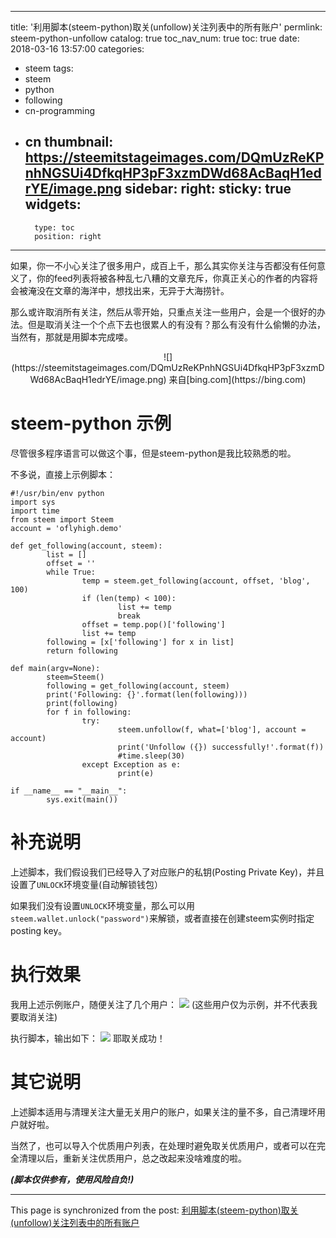 
---
title: '利用脚本(steem-python)取关(unfollow)关注列表中的所有账户'
permlink: steem-python-unfollow
catalog: true
toc_nav_num: true
toc: true
date: 2018-03-16 13:57:00
categories:
- steem
tags:
- steem
- python
- following
- cn-programming
- cn
thumbnail: https://steemitstageimages.com/DQmUzReKPnhNGSUi4DfkqHP3pF3xzmDWd68AcBaqH1edrYE/image.png
sidebar:
    right:
        sticky: true
widgets:
    -
        type: toc
        position: right
---


如果，你一不小心关注了很多用户，成百上千，那么其实你关注与否都没有任何意义了，你的feed列表将被各种乱七八糟的文章充斥，你真正关心的作者的内容将会被淹没在文章的海洋中，想找出来，无异于大海捞针。

那么或许取消所有关注，然后从零开始，只重点关注一些用户，会是一个很好的办法。但是取消关注一个个点下去也很累人的有没有？那么有没有什么偷懒的办法，当然有，那就是用脚本完成喽。

<center>![](https://steemitstageimages.com/DQmUzReKPnhNGSUi4DfkqHP3pF3xzmDWd68AcBaqH1edrYE/image.png)
来自[bing.com](https://bing.com)</center>

# steem-python 示例

尽管很多程序语言可以做这个事，但是steem-python是我比较熟悉的啦。


不多说，直接上示例脚本：

```
#!/usr/bin/env python
import sys
import time
from steem import Steem
account = 'oflyhigh.demo'

def get_following(account, steem):
        list = []
        offset = ''
        while True:
                temp = steem.get_following(account, offset, 'blog', 100)
                if (len(temp) < 100):
                        list += temp
                        break
                offset = temp.pop()['following']
                list += temp
        following = [x['following'] for x in list]
        return following

def main(argv=None):
        steem=Steem()
        following = get_following(account, steem)
        print('Following: {}'.format(len(following)))
        print(following)
        for f in following:
                try:
                        steem.unfollow(f, what=['blog'], account = account)
                        print('Unfollow ({}) successfully!'.format(f))
                        #time.sleep(30)
                except Exception as e:
                        print(e)

if __name__ == "__main__":
        sys.exit(main())
```

#  补充说明

上述脚本，我们假设我们已经导入了对应账户的私钥(Posting Private Key)，并且设置了`UNLOCK`环境变量(自动解锁钱包）

如果我们没有设置`UNLOCK`环境变量，那么可以用`steem.wallet.unlock("password")`来解锁，或者直接在创建steem实例时指定posting key。

# 执行效果

我用上述示例账户，随便关注了几个用户：
![](https://steemitstageimages.com/DQmcP1mR5rKfTkH19kBGnUZDuwXARoigfqBH1J6fbXBHuSQ/image.png)
(这些用户仅为示例，并不代表我要取消关注)

执行脚本，输出如下：
![](https://steemitstageimages.com/DQmZHpZK8qi8xExJJmMGtqHWLJLqDD2GUjVhRCjbcorDXFN/image.png)
耶取关成功！


# 其它说明

上述脚本适用与清理关注大量无关用户的账户，如果关注的量不多，自己清理坏用户就好啦。

当然了，也可以导入个优质用户列表，在处理时避免取关优质用户，或者可以在完全清理以后，重新关注优质用户，总之改起来没啥难度的啦。

***(脚本仅供参有，使用风险自负!)***

- - -

This page is synchronized from the post: [利用脚本(steem-python)取关(unfollow)关注列表中的所有账户](https://steemit.com/@oflyhigh/steem-python-unfollow)

